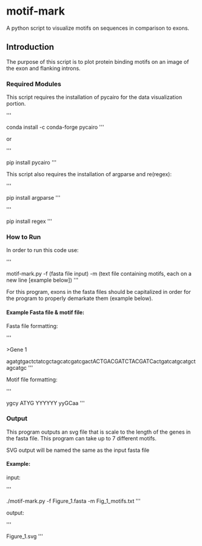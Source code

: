 # motif-mark
A python script to visualize motifs on sequences in comparison to exons.


## Introduction

The purpose of this script is to plot protein binding motifs on an image of the exon and flanking introns.

### Required Modules

This script requires the installation of pycairo for the data visualization portion.

'''

conda install -c conda-forge pycairo
'''

or 

'''

pip install pycairo
'''

This script also requires the installation  of argparse and re(regex):

'''

pip install argparse
'''

'''

pip install regex
'''



### How to Run

In order to run this code use:

'''

motif-mark.py -f (fasta file input) -m (text file containing motifs, each on a new line [example below])
'''

For this program, exons in the fasta files should be capitalized  in order for the program to properly demarkate them (example below).


#### Example Fasta file & motif file:

Fasta file formatting:

'''

\>Gene 1

agatgtgactctatcgctagcatcgatcgactACTGACGATCTACGATCactgatcatgcatgctagcatgc
'''

Motif file formatting:

'''

ygcy 
ATYG 
YYYYYY 
yyGCaa 
'''

### Output

This program outputs an svg file that is scale to the length of the genes in the fasta file. This program can take up to 7 different motifs.

SVG output will be named the same as the input fasta file


#### Example:

input:

'''

./motif-mark.py -f Figure_1.fasta -m Fig_1_motifs.txt
'''

output:

'''

Figure_1.svg
'''
